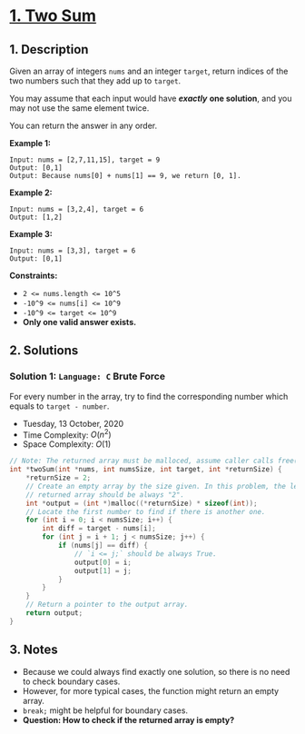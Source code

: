 # [1. Two Sum](https://leetcode.com/problems/two-sum/)

## 1. Description

Given an array of integers `nums` and an integer `target`, return indices of the two numbers such that they add up to `target`.

You may assume that each input would have ***exactly*** **one solution**, and you may not use the same element twice.

You can return the answer in any order.

**Example 1:**

```
Input: nums = [2,7,11,15], target = 9
Output: [0,1]
Output: Because nums[0] + nums[1] == 9, we return [0, 1].
```

**Example 2:**

```
Input: nums = [3,2,4], target = 6
Output: [1,2]
```

**Example 3:**

```
Input: nums = [3,3], target = 6
Output: [0,1]
```

**Constraints:**

- `2 <= nums.length <= 10^5`
- `-10^9 <= nums[i] <= 10^9`
- `-10^9 <= target <= 10^9`
- **Only one valid answer exists.**

## 2. Solutions

### Solution 1: `Language: C` Brute Force

For every number in the array, try to find the corresponding number which equals to `target - number`.

- Tuesday, 13 October, 2020
- Time Complexity: $O(n^2)$
- Space Complexity: $O(1)$

```C
// Note: The returned array must be malloced, assume caller calls free().
int *twoSum(int *nums, int numsSize, int target, int *returnSize) {
    *returnSize = 2;
    // Create an empty array by the size given. In this problem, the length of
    // returned array should be always "2".
    int *output = (int *)malloc((*returnSize) * sizeof(int));
    // Locate the first number to find if there is another one.
    for (int i = 0; i < numsSize; i++) {
        int diff = target - nums[i];
        for (int j = i + 1; j < numsSize; j++) {
            if (nums[j] == diff) {
                // `i <= j;` should be always True.
                output[0] = i;
                output[1] = j;
            }
        }
    }
    // Return a pointer to the output array.
    return output;
}
```

## 3. Notes

- Because we could always find exactly one solution, so there is no need to check boundary cases.
- However, for more typical cases, the function might return an empty array.
- `break;` might be helpful for boundary cases.
- **Question: How to check if the returned array is empty?**
